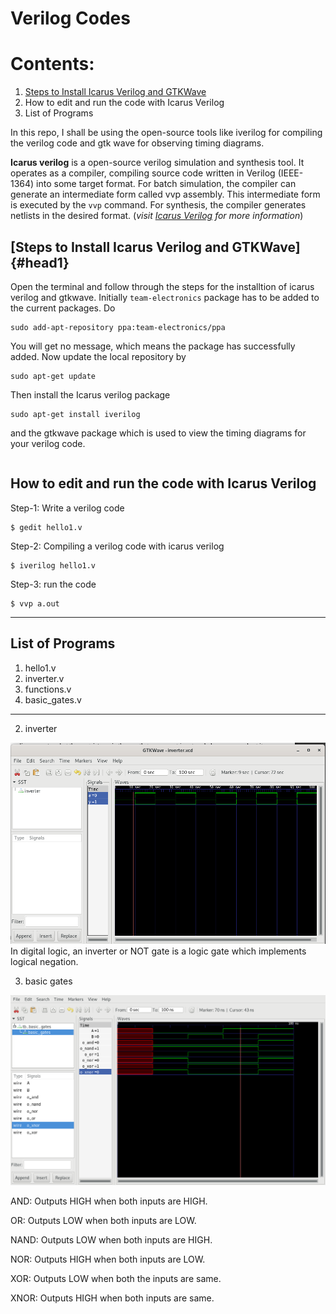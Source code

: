 # Verilog Codes

# Contents:
1. [Steps to Install Icarus Verilog and GTKWave](#head)
2. How to edit and run the code with Icarus Verilog
3. List of Programs

In this repo, I shall be using the open-source tools like iverilog for compiling the verilog code and gtk wave for observing timing diagrams.

**Icarus verilog** is a open-source verilog simulation and synthesis tool. It operates as a compiler, compiling source code written in Verilog (IEEE-1364) into some target format. For batch simulation, the compiler can generate an intermediate form called vvp assembly. This intermediate form is executed by the `vvp` command. For synthesis, the compiler generates netlists in the desired format. (_visit [Icarus Verilog](http://iverilog.icarus.com/) for more information_)


## [Steps to Install Icarus Verilog and GTKWave]{#head1}

Open the terminal and follow through the steps for the installtion of icarus verilog and gtkwave. Initially `team-electronics` package has to be added to the current packages. Do
```
sudo add-apt-repository ppa:team-electronics/ppa
```
You will get no message, which means the package has successfully added. Now update the local repository by
```
sudo apt-get update
```
Then install the Icarus verilog package
```
sudo apt-get install iverilog
```

and the gtkwave package which is used to view the timing diagrams for your verilog code.
``` sudo apt-get install gtkwave
```

## How to edit and run the code with Icarus Verilog

Step-1: Write a verilog code

```
$ gedit hello1.v
```

Step-2: Compiling a verilog code with icarus verilog

```
$ iverilog hello1.v
```

Step-3: run the code

```
$ vvp a.out
```

---

## List of Programs

1. hello1.v
2. inverter.v
3. functions.v
4. basic_gates.v

---

2. inverter

![inverter waveform image](https://raw.githubusercontent.com/Ikarthikmb/VerilogFod/main/inverter/inverter_tb_wave.png)
In digital logic, an inverter or NOT gate is a logic gate which implements logical negation. 

3. basic gates

![basic gates waveform image](https://raw.githubusercontent.com/Ikarthikmb/VerilogFod/main/gates/basic_gates_waveform.png)

AND: Outputs HIGH when both inputs are HIGH.

OR: Outputs LOW when both inputs are LOW.

NAND: Outputs LOW when both inputs are HIGH.

NOR: Outputs HIGH when both inputs are LOW.

XOR: Outputs LOW when both the inputs are same.

XNOR: Outputs HIGH when both inputs are same.

 
